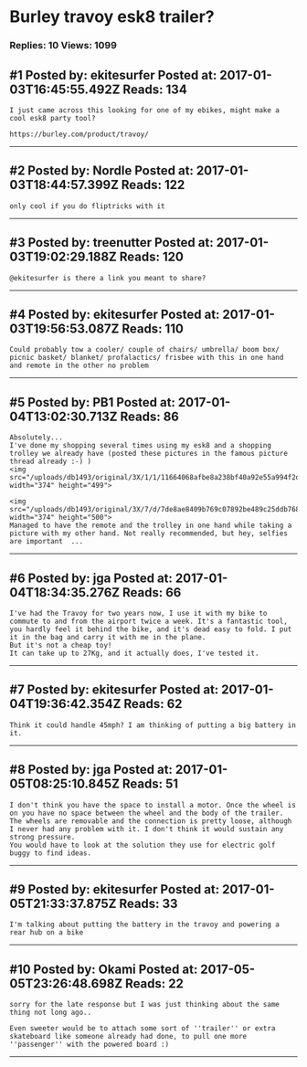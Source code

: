 # Burley travoy esk8 trailer?

### Replies: 10 Views: 1099

## \#1 Posted by: ekitesurfer Posted at: 2017-01-03T16:45:55.492Z Reads: 134

```
I just came across this looking for one of my ebikes, might make a cool esk8 party tool? 

https://burley.com/product/travoy/
```

---
## \#2 Posted by: Nordle Posted at: 2017-01-03T18:44:57.399Z Reads: 122

```
only cool if you do fliptricks with it
```

---
## \#3 Posted by: treenutter Posted at: 2017-01-03T19:02:29.188Z Reads: 120

```
@ekitesurfer is there a link you meant to share?
```

---
## \#4 Posted by: ekitesurfer Posted at: 2017-01-03T19:56:53.087Z Reads: 110

```
Could probably tow a cooler/ couple of chairs/ umbrella/ boom box/ picnic basket/ blanket/ profalactics/ frisbee with this in one hand and remote in the other no problem
```

---
## \#5 Posted by: PB1 Posted at: 2017-01-04T13:02:30.713Z Reads: 86

```
Absolutely...  
I've done my shopping several times using my esk8 and a shopping trolley we already have (posted these pictures in the famous picture thread already :-) ) 
<img src="/uploads/db1493/original/3X/1/1/11664068afbe8a238bf40a92e55a994f2d039c21.jpg" width="374" height="499">

<img src="/uploads/db1493/original/3X/7/d/7de8ae8409b769c07892be489c25ddb768666e27.jpg" width="374" height="500">
Managed to have the remote and the trolley in one hand while taking a picture with my other hand. Not really recommended, but hey, selfies are important  ...
```

---
## \#6 Posted by: jga Posted at: 2017-01-04T18:34:35.276Z Reads: 66

```
I've had the Travoy for two years now, I use it with my bike to commute to and from the airport twice a week. It's a fantastic tool, you hardly feel it behind the bike, and it's dead easy to fold. I put it in the bag and carry it with me in the plane.
But it's not a cheap toy! 
It can take up to 27Kg, and it actually does, I've tested it.
```

---
## \#7 Posted by: ekitesurfer Posted at: 2017-01-04T19:36:42.354Z Reads: 62

```
Think it could handle 45mph? I am thinking of putting a big battery in it.
```

---
## \#8 Posted by: jga Posted at: 2017-01-05T08:25:10.845Z Reads: 51

```
I don't think you have the space to install a motor. Once the wheel is on you have no space between the wheel and the body of the trailer. The wheels are removable and the connection is pretty loose, although I never had any problem with it. I don't think it would sustain any strong pressure.
You would have to look at the solution they use for electric golf buggy to find ideas.
```

---
## \#9 Posted by: ekitesurfer Posted at: 2017-01-05T21:33:37.875Z Reads: 33

```
I'm talking about putting the battery in the travoy and powering a rear hub on a bike
```

---
## \#10 Posted by: Okami Posted at: 2017-05-05T23:26:48.698Z Reads: 22

```
sorry for the late response but I was just thinking about the same thing not long ago..

Even sweeter would be to attach some sort of ''trailer'' or extra skateboard like someone already had done, to pull one more ''passenger'' with the powered board :)
```

---
